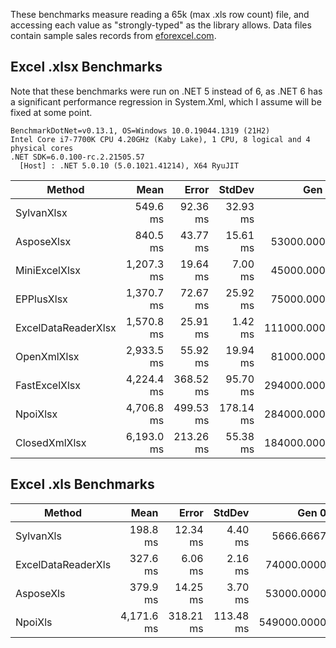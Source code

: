
These benchmarks measure reading a 65k (max .xls row count) file, and accessing each value as "strongly-typed" as the library allows.
Data files contain sample sales records from [eforexcel.com](https://eforexcel.com/wp/downloads-18-sample-csv-files-data-sets-for-testing-sales/).

## Excel .xlsx Benchmarks

Note that these benchmarks were run on .NET 5 instead of 6, as .NET 6 has a significant performance regression in System.Xml,
which I assume will be fixed at some point.

```
BenchmarkDotNet=v0.13.1, OS=Windows 10.0.19044.1319 (21H2)
Intel Core i7-7700K CPU 4.20GHz (Kaby Lake), 1 CPU, 8 logical and 4 physical cores
.NET SDK=6.0.100-rc.2.21505.57
  [Host] : .NET 5.0.10 (5.0.1021.41214), X64 RyuJIT
```


|              Method |       Mean |     Error |    StdDev |       Gen 0 |      Gen 1 |     Gen 2 |    Allocated |
|-------------------- |-----------:|----------:|----------:|------------:|-----------:|----------:|-------------:|
|          SylvanXlsx |   549.6 ms |  92.36 ms |  32.93 ms |           - |          - |         - |       599 KB |
|          AsposeXlsx |   840.5 ms |  43.77 ms |  15.61 ms |  53000.0000 | 10000.0000 | 2000.0000 |   270,982 KB |
|       MiniExcelXlsx | 1,207.3 ms |  19.64 ms |   7.00 ms |  45000.0000 |          - |         - |   186,180 KB |
|          EPPlusXlsx | 1,370.7 ms |  72.67 ms |  25.92 ms |  75000.0000 | 14000.0000 | 3000.0000 |   445,945 KB |
| ExcelDataReaderXlsx | 1,570.8 ms |  25.91 ms |   1.42 ms | 111000.0000 |          - |         - |   456,726 KB |
|         OpenXmlXlsx | 2,933.5 ms |  55.92 ms |  19.94 ms |  81000.0000 | 29000.0000 | 3000.0000 |   478,987 KB |
|       FastExcelXlsx | 4,224.4 ms | 368.52 ms |  95.70 ms | 294000.0000 | 19000.0000 | 3000.0000 | 1,290,382 KB |
|            NpoiXlsx | 4,706.8 ms | 499.53 ms | 178.14 ms | 284000.0000 | 84000.0000 | 5000.0000 | 1,583,881 KB |
|       ClosedXmlXlsx | 6,193.0 ms | 213.26 ms |  55.38 ms | 184000.0000 | 49000.0000 | 5000.0000 | 1,105,260 KB |

## Excel .xls Benchmarks

|             Method |       Mean |     Error |    StdDev |       Gen 0 |       Gen 1 |     Gen 2 | Allocated |
|------------------- |-----------:|----------:|----------:|------------:|------------:|----------:|----------:|
|          SylvanXls |   198.8 ms |  12.34 ms |   4.40 ms |   5666.6667 |           - |         - |     23 MB |
| ExcelDataReaderXls |   327.6 ms |   6.06 ms |   2.16 ms |  74000.0000 |   6000.0000 | 1000.0000 |    323 MB |
|          AsposeXls |   379.9 ms |  14.25 ms |   3.70 ms |  53000.0000 |  10000.0000 | 3000.0000 |    252 MB |
|            NpoiXls | 4,171.6 ms | 318.21 ms | 113.48 ms | 549000.0000 | 148000.0000 | 7000.0000 |  2,343 MB |
